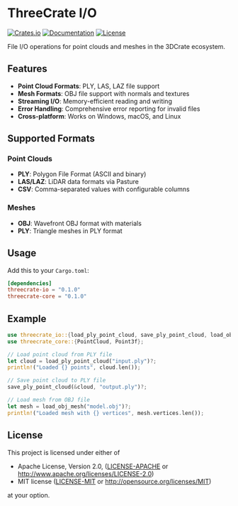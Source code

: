 # ThreeCrate I/O

[![Crates.io](https://img.shields.io/crates/v/threecrate-io.svg)](https://crates.io/crates/threecrate-io)
[![Documentation](https://docs.rs/threecrate-io/badge.svg)](https://docs.rs/threecrate-io)
[![License](https://img.shields.io/badge/license-MIT%20OR%20Apache--2.0-blue.svg)](https://github.com/rajgandhi1/3DCrate#license)

File I/O operations for point clouds and meshes in the 3DCrate ecosystem.

## Features

- **Point Cloud Formats**: PLY, LAS, LAZ file support
- **Mesh Formats**: OBJ file support with normals and textures
- **Streaming I/O**: Memory-efficient reading and writing
- **Error Handling**: Comprehensive error reporting for invalid files
- **Cross-platform**: Works on Windows, macOS, and Linux

## Supported Formats

### Point Clouds
- **PLY**: Polygon File Format (ASCII and binary)
- **LAS/LAZ**: LiDAR data formats via Pasture
- **CSV**: Comma-separated values with configurable columns

### Meshes
- **OBJ**: Wavefront OBJ format with materials
- **PLY**: Triangle meshes in PLY format

## Usage

Add this to your `Cargo.toml`:

```toml
[dependencies]
threecrate-io = "0.1.0"
threecrate-core = "0.1.0"
```

## Example

```rust
use threecrate_io::{load_ply_point_cloud, save_ply_point_cloud, load_obj_mesh};
use threecrate_core::{PointCloud, Point3f};

// Load point cloud from PLY file
let cloud = load_ply_point_cloud("input.ply")?;
println!("Loaded {} points", cloud.len());

// Save point cloud to PLY file
save_ply_point_cloud(&cloud, "output.ply")?;

// Load mesh from OBJ file
let mesh = load_obj_mesh("model.obj")?;
println!("Loaded mesh with {} vertices", mesh.vertices.len());
```

## License

This project is licensed under either of

- Apache License, Version 2.0, ([LICENSE-APACHE](LICENSE-APACHE) or http://www.apache.org/licenses/LICENSE-2.0)
- MIT license ([LICENSE-MIT](LICENSE-MIT) or http://opensource.org/licenses/MIT)

at your option. 